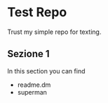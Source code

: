 # Test Repo
Trust my simple repo for texting.
## Sezione 1
In this section you can find 
- readme.dm
- superman
